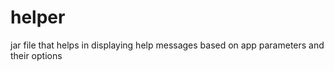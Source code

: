 # helper
jar file that helps in displaying help messages based on app parameters and their options 

